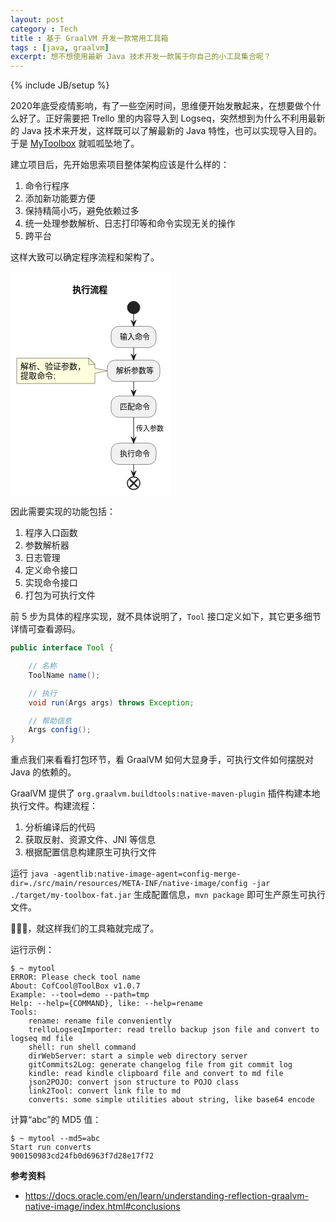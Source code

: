 ```yaml
---
layout: post
category : Tech
title : 基于 GraalVM 开发一款常用工具箱
tags : [java, graalvm]
excerpt: 想不想使用最新 Java 技术开发一款属于你自己的小工具集合呢？
---
```

{% include JB/setup %}

2020年底受疫情影响，有了一些空闲时间，思维便开始发散起来，在想要做个什么好了。正好需要把 Trello 里的内容导入到 Logseq，突然想到为什么不利用最新的 Java 技术来开发，这样既可以了解最新的 Java 特性，也可以实现导入目的。于是 [MyToolbox](https://github.com/cofcool/my-toolbox) 就呱呱坠地了。

建立项目后，先开始思索项目整体架构应该是什么样的：

1. 命令行程序
2. 添加新功能要方便
3. 保持精简小巧，避免依赖过多
4. 统一处理参数解析、日志打印等和命令实现无关的操作
5. 跨平台

这样大致可以确定程序流程和架构了。

<svg xmlns="http://www.w3.org/2000/svg" xlink="http://www.w3.org/1999/xlink" contentstyletype="text/css" height="359px" preserveAspectRatio="none" style="width:257px;height:359px;background:#FFFFFF;" version="1.1" viewBox="0 0 257 359" width="257px" zoomAndPan="magnify"><defs></defs><g><text fill="#000000" font-family="sans-serif" font-size="14" font-weight="bold" lengthAdjust="spacing" textLength="56" x="99" y="33.5352">执行流程</text><ellipse cx="197" cy="57.4883" fill="#222222" rx="10" ry="10" style="stroke:#222222;stroke-width:1.0;"></ellipse><rect fill="#F1F1F1" height="34.1328" rx="12.5" ry="12.5" style="stroke:#181818;stroke-width:0.5;" width="72" x="161" y="87.4883"></rect><text fill="#000000" font-family="sans-serif" font-size="12" lengthAdjust="spacing" textLength="48" x="175" y="109.0898">输入命令</text><path d="M10,138.377 L10,178.998 A0,0 0 0 0 10,178.998 L135,178.998 A0,0 0 0 0 135,178.998 L135,162.6875 L155,158.6875 L135,154.6875 L135,148.377 L125,138.377 L10,138.377 A0,0 0 0 0 10,138.377 " fill="#FEFFDD" style="stroke:#181818;stroke-width:0.5;"></path><path d="M125,138.377 L125,148.377 L135,148.377 L125,138.377 " fill="#FEFFDD" style="stroke:#181818;stroke-width:0.5;"></path><text fill="#000000" font-family="sans-serif" font-size="13" lengthAdjust="spacing" textLength="104" x="16" y="155.9453">解析、验证参数，</text><text fill="#000000" font-family="sans-serif" font-size="13" lengthAdjust="spacing" textLength="56" x="16" y="171.2559">提取命令;</text><rect fill="#F1F1F1" height="34.1328" rx="12.5" ry="12.5" style="stroke:#181818;stroke-width:0.5;" width="84" x="155" y="141.6211"></rect><text fill="#000000" font-family="sans-serif" font-size="12" lengthAdjust="spacing" textLength="60" x="169" y="163.2227">解析参数等</text><rect fill="#F1F1F1" height="34.1328" rx="12.5" ry="12.5" style="stroke:#181818;stroke-width:0.5;" width="72" x="161" y="198.998"></rect><text fill="#000000" font-family="sans-serif" font-size="12" lengthAdjust="spacing" textLength="48" x="175" y="220.5996">匹配命令</text><rect fill="#F1F1F1" height="34.1328" rx="12.5" ry="12.5" style="stroke:#181818;stroke-width:0.5;" width="72" x="161" y="274.4063"></rect><text fill="#000000" font-family="sans-serif" font-size="12" lengthAdjust="spacing" textLength="48" x="175" y="296.0078">执行命令</text><ellipse cx="197" cy="338.5391" fill="none" rx="10" ry="10" style="stroke:#222222;stroke-width:1.5;"></ellipse><line style="stroke:#222222;stroke-width:2.5;" x1="190.8128" x2="203.1872" y1="332.3519" y2="344.7262"></line><line style="stroke:#222222;stroke-width:2.5;" x1="203.1872" x2="190.8128" y1="332.3519" y2="344.7262"></line><line style="stroke:#181818;stroke-width:1.0;" x1="197" x2="197" y1="67.4883" y2="87.4883"></line><polygon fill="#181818" points="193,77.4883,197,87.4883,201,77.4883,197,81.4883" style="stroke:#181818;stroke-width:1.0;"></polygon><line style="stroke:#181818;stroke-width:1.0;" x1="197" x2="197" y1="121.6211" y2="141.6211"></line><polygon fill="#181818" points="193,131.6211,197,141.6211,201,131.6211,197,135.6211" style="stroke:#181818;stroke-width:1.0;"></polygon><line style="stroke:#181818;stroke-width:1.0;" x1="197" x2="197" y1="175.7539" y2="198.998"></line><polygon fill="#181818" points="193,188.998,197,198.998,201,188.998,197,192.998" style="stroke:#181818;stroke-width:1.0;"></polygon><line style="stroke:#181818;stroke-width:1.0;" x1="197" x2="197" y1="233.1309" y2="274.4063"></line><polygon fill="#181818" points="193,264.4063,197,274.4063,201,264.4063,197,268.4063" style="stroke:#181818;stroke-width:1.0;"></polygon><text fill="#000000" font-family="sans-serif" font-size="11" lengthAdjust="spacing" textLength="44" x="201" y="254.5859">传入参数</text><line style="stroke:#181818;stroke-width:1.0;" x1="197" x2="197" y1="308.5391" y2="328.5391"></line><polygon fill="#181818" points="193,318.5391,197,328.5391,201,318.5391,197,322.5391" style="stroke:#181818;stroke-width:1.0;"></polygon></g></svg>

因此需要实现的功能包括：

1. 程序入口函数
2. 参数解析器
3. 日志管理
4. 定义命令接口
5. 实现命令接口
6. 打包为可执行文件

前 5 步为具体的程序实现，就不具体说明了，`Tool` 接口定义如下，其它更多细节详情可查看源码。

```java
public interface Tool {

    // 名称
    ToolName name();

    // 执行
    void run(Args args) throws Exception;

    // 帮助信息
    Args config();
}
```

重点我们来看看打包环节，看 GraalVM 如何大显身手，可执行文件如何摆脱对 Java 的依赖的。

GraalVM 提供了 `org.graalvm.buildtools:native-maven-plugin` 插件构建本地执行文件。构建流程：

1. 分析编译后的代码
2. 获取反射、资源文件、JNI 等信息
3. 根据配置信息构建原生可执行文件

运行 `java -agentlib:native-image-agent=config-merge-dir=./src/main/resources/META-INF/native-image/config -jar ./target/my-toolbox-fat.jar` 生成配置信息，`mvn package` 即可生产原生可执行文件。

🎉🎉🎉，就这样我们的工具箱就完成了。

运行示例：

```shell
$ ~ mytool
ERROR: Please check tool name
About: CofCool@ToolBox v1.0.7
Example: --tool=demo --path=tmp
Help: --help={COMMAND}, like: --help=rename
Tools:
    rename: rename file conveniently
    trelloLogseqImporter: read trello backup json file and convert to logseq md file
    shell: run shell command
    dirWebServer: start a simple web directory server
    gitCommits2Log: generate changelog file from git commit log
    kindle: read kindle clipboard file and convert to md file
    json2POJO: convert json structure to POJO class
    link2Tool: convert link file to md
    converts: some simple utilities about string, like base64 encode
```

计算“abc”的 MD5 值：

```shell
$ ~ mytool --md5=abc
Start run converts
900150983cd24fb0d6963f7d28e17f72
```

**参考资料**

* https://docs.oracle.com/en/learn/understanding-reflection-graalvm-native-image/index.html#conclusions